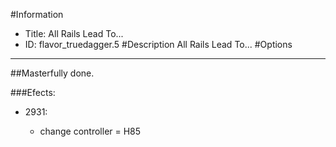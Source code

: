 #Information
 - Title: All Rails Lead To...
 - ID: flavor_truedagger.5
#Description
All Rails Lead To...
#Options

___
##Masterfully done.

###Efects:<ul><li>2931:</li><ul><li>change controller = H85</li></ul></ul>
